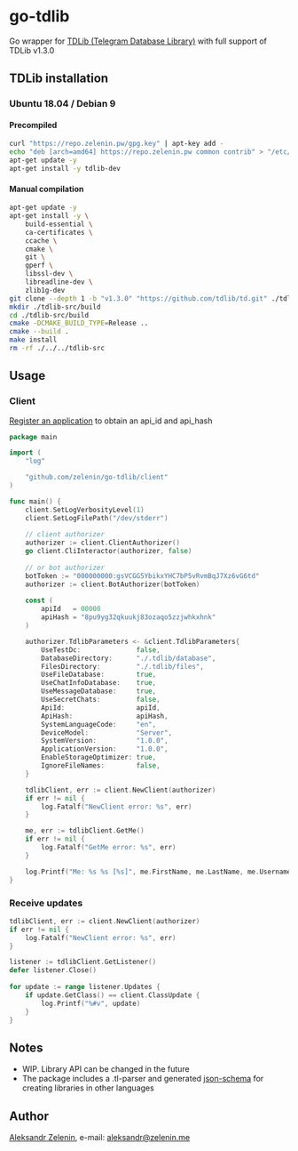 # go-tdlib

Go wrapper for [TDLib (Telegram Database Library)](https://github.com/tdlib/td) with full support of TDLib v1.3.0

## TDLib installation

### Ubuntu 18.04 / Debian 9

#### Precompiled

```bash
curl "https://repo.zelenin.pw/gpg.key" | apt-key add -
echo "deb [arch=amd64] https://repo.zelenin.pw common contrib" > "/etc/apt/sources.list.d/tdlib.list"
apt-get update -y
apt-get install -y tdlib-dev
```

#### Manual compilation

```bash
apt-get update -y
apt-get install -y \
    build-essential \
    ca-certificates \
    ccache \
    cmake \
    git \
    gperf \
    libssl-dev \
    libreadline-dev \
    zlib1g-dev
git clone --depth 1 -b "v1.3.0" "https://github.com/tdlib/td.git" ./tdlib-src
mkdir ./tdlib-src/build
cd ./tdlib-src/build
cmake -DCMAKE_BUILD_TYPE=Release ..
cmake --build .
make install
rm -rf ./../../tdlib-src
```

## Usage

### Client

[Register an application](https://my.telegram.org/apps) to obtain an api_id and api_hash 

```go
package main

import (
    "log"

    "github.com/zelenin/go-tdlib/client"
)

func main() {
    client.SetLogVerbosityLevel(1)
    client.SetLogFilePath("/dev/stderr")
    
    // client authorizer
    authorizer := client.ClientAuthorizer()
    go client.CliInteractor(authorizer, false)
    
    // or bot authorizer
    botToken := "000000000:gsVCGG5YbikxYHC7bP5vRvmBqJ7Xz6vG6td"
    authorizer := client.BotAuthorizer(botToken)
    
    const (
        apiId   = 00000
        apiHash = "8pu9yg32qkuukj83ozaqo5zzjwhkxhnk"
    )

    authorizer.TdlibParameters <- &client.TdlibParameters{
        UseTestDc:              false,
        DatabaseDirectory:      "./.tdlib/database",
        FilesDirectory:         "./.tdlib/files",
        UseFileDatabase:        true,
        UseChatInfoDatabase:    true,
        UseMessageDatabase:     true,
        UseSecretChats:         false,
        ApiId:                  apiId,
        ApiHash:                apiHash,
        SystemLanguageCode:     "en",
        DeviceModel:            "Server",
        SystemVersion:          "1.0.0",
        ApplicationVersion:     "1.0.0",
        EnableStorageOptimizer: true,
        IgnoreFileNames:        false,
    }

    tdlibClient, err := client.NewClient(authorizer)
    if err != nil {
        log.Fatalf("NewClient error: %s", err)
    }

    me, err := tdlibClient.GetMe()
    if err != nil {
        log.Fatalf("GetMe error: %s", err)
    }

    log.Printf("Me: %s %s [%s]", me.FirstName, me.LastName, me.Username)
}

```

### Receive updates

```go
tdlibClient, err := client.NewClient(authorizer)
if err != nil {
    log.Fatalf("NewClient error: %s", err)
}

listener := tdlibClient.GetListener()
defer listener.Close()
 
for update := range listener.Updates {
    if update.GetClass() == client.ClassUpdate {
        log.Printf("%#v", update)
    }
}
```

## Notes

* WIP. Library API can be changed in the future
* The package includes a .tl-parser and generated [json-schema](https://github.com/zelenin/go-tdlib/tree/master/data) for creating libraries in other languages

## Author

[Aleksandr Zelenin](https://github.com/zelenin/), e-mail: [aleksandr@zelenin.me](mailto:aleksandr@zelenin.me)
